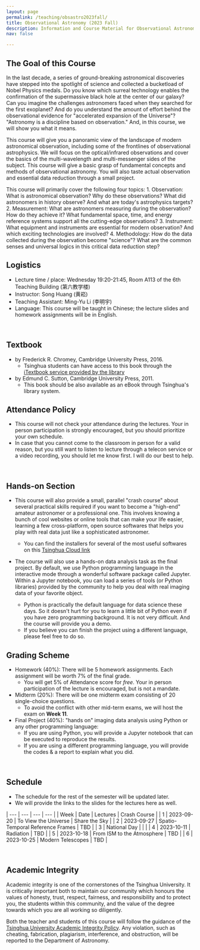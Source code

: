 ```yaml
---
layout: page
permalink: /teaching/obsastro2023fall/
title: Observational Astronomy (2023 Fall)
description: Information and Course Material for Observational Astronomy (30920023-90; 2023 Fall)
nav: false

---
```


## The Goal of this Course

In the last decade, a series of ground-breaking astronomical discoveries have stepped into the spotlight of science and collected a bucketload of Nobel Physics medals. Do you know which surreal technology enables the confirmation of the supermassive black hole at the center of our galaxy? Can you imagine the challenges astronomers faced when they searched for the first exoplanet? And do you understand the amount of effort behind the observational evidence for "accelerated expansion of the Universe"? "Astronomy is a discipline based on observation." And, in this course, we will show you what it means. 

This course will give you a panoramic view of the landscape of modern astronomical observation, including some of the frontlines of observational astrophysics. We will focus on the optical/infrared observations and cover the basics of the multi-wavelength and multi-messenger sides of the subject. This course will give a basic grasp of fundamental concepts and methods of observational astronomy. You will also taste actual observation and essential data reduction through a small project. 

This course will primarily cover the following four topics: 1. Observation: What is astronomical observation? Why do these observations? What did astronomers in history observe? And what are today's astrophysics targets? 2. Measurement: What are astronomers measuring during the observation? How do they achieve it? What fundamental space, time, and energy reference systems support all the cutting-edge observations? 3. Instrument: What equipment and instruments are essential for modern observation? And which exciting technologies are involved? 4. Methodology: How do the data collected during the observation become "science"? What are the common senses and universal logics in this critical data reduction step?

## Logistics 

- Lecture time / place: Wednesday 19:20-21:45, Room A113 of the 6th Teaching Building (第六教学楼)
- Instructor: Song Huang (黄崧) 
- Teaching Assistant: Ming-Yu Li (李明宇)
- Language: This course will be taught in Chinese; the lecture slides and homework assignments will be in English.

<br>

## Textbook 

- [<To Measure the Sky: An Introduction to Observational Astronomy>](https://www.cambridge.org/highereducation/books/to-measure-the-sky/92996E5636A4EFD6562DF94AE947C908#overview) by Frederick R. Chromey, Cambridge University Press, 2016.
    - Tsinghua students can have access to this book through the [iTextbook service provided by the library](https://www.itextbook.cn/f/book/bookDetail?bookId=aedee3e3e130478aa41279b5625a102a)
- [<Observational Astronomy: Techniques and Instrumentation>](https://www.cambridge.org/us/universitypress/subjects/physics/observational-astronomy-techniques-and-instrumentation/observational-astronomy-techniques-and-instrumentation?format=HB&isbn=9781107010468#:~:text=This%20book%20is%20a%20comprehensive,of%20different%20types%20of%20instruments.) by Edmund C. Sutton, Cambridge University Press, 2011.
    - This book should be also available as an eBook through Tsinghua's library system.

## Attendance Policy 

- This course will not check your attendance during the lectures. Your in person participation is strongly encouraged, but you should prioritize your own schedule. 
- In case that you cannot come to the classroom in person for a valid reason, but you still want to listen to lecture through a telecon service or a video recording, you should let me know first. I will do our best to help.

<br>

## Hands-on Section 

- This course will also provide a small, parallel "crash course" about several practical skills required if you want to become a "high-end" amateur astronomer or a professional one. This involves knowing a bunch of cool websites or online tools that can make your life easier, learning a few cross-platform, open source softwares that helps you play with real data just like a sophisticated astronomer.
    - You can find the installers for several of the most useful softwares on this [Tsinghua Cloud link](https://cloud.tsinghua.edu.cn/d/669cfad8531d4d16ab59/)

- The course will also use a hands-on data analysis task as the final project. By default, we use Python programming language in the interactive mode through a wonderful software package called Jupyter. Within a Jupyter notebook, you can load a series of tools (or Python libraries) provided by the community to help you deal with real imaging data of your favorite object. 
    - Python is practically the default language for data science these days. So it doesn't hurt for you to learn a little bit of Python even if you have zero programming background. It is not very difficult. And the course will provide you a demo. 
    - If you believe you can finish the project using a different language, please feel free to do so. 

## Grading Scheme 

- Homework (40%): There will be 5 homework assignments. Each assignment will be worth 7% of the final grade.
    - You will get 5% of Attendance score for _free_. Your in person participation of the lecture is encouraged, but is not a mandate. 
- Midterm (20%): There will be one midterm exam consisting of 20 single-choice questions.
    - To avoid the conflict with other mid-term exams, we will host the exam on **Week 11**.
- Final Project (40%): "hands on" imaging data analysis using Python or any other programming language:
    - If you are using Python, you will provide a Jupyter notebook that can be executed to reproduce the results. 
    - If you are using a different programming language, you will provide the codes & a report to explain what you did.

<br>

## Schedule 

- The schedule for the rest of the semester will be updated later. 
- We will provide the links to the slides for the lectures here as well.

| --- | --- | --- | --- |
| Week | Date | Lectures | Crash Course |
| 1 | 2023-09-20 | To View the Universe | Share the Sky |
| 2 | 2023-09-27 | Spatio-Temporal Reference Frames | TBD |
| 3 | National Day | | |
| 4 | 2023-10-11 | Radiation | TBD |
| 5 | 2023-10-18 | From ISM to the Atmosphere | TBD |
| 6 | 2023-10-25 | Modern Telescopes  | TBD |

<br>

## Academic Integrity

Academic integrity is one of the cornerstones of the Tsinghua University. It is critically important both to maintain our community which honours the values of honesty, trust, respect, fairness, and responsibility and to protect you, the students within this community, and the value of the degree towards which you are all working so diligently.

Both the teacher and students of this course will follow the guidance of the [Tsinghua University Academic Integrity Policy](https://www.tsinghua.edu.cn/xswyh/info/1018/1019.htm). Any violation, such as cheating, fabrication, plagiarism, interference, and obstruction, will be reported to the Department of Astronomy.